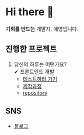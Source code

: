 # Hi there 👋

<!--
**Yeyeong99/Yeyeong99** is a ✨ _special_ ✨ repository because its `README.md` (this file) appears on your GitHub profile.

Here are some ideas to get you started:

- 🔭 I’m currently working on ...
- 🌱 I’m currently learning ...
- 👯 I’m looking to collaborate on ...
- 🤔 I’m looking for help with ...
- 💬 Ask me about ...
- 📫 How to reach me: ...
- 😄 Pronouns: ...
- ⚡ Fun fact: ...
-->

 **기회를 만드는** 개발자, 예영입니다. 

## 진행한 프로젝트 <br>
1. 당신의 하루는 어떤가요? <br>
✔ 프론트엔드 개발
    - [테스트하러 가기](https://camerart7th.netlify.app/)
    - [제작과정](https://yeyeong99.tistory.com/4)
    - [repository](https://github.com/Yeyeong99/camerart)


## SNS
* [블로그](https://yeyeong99.tistory.com/)
